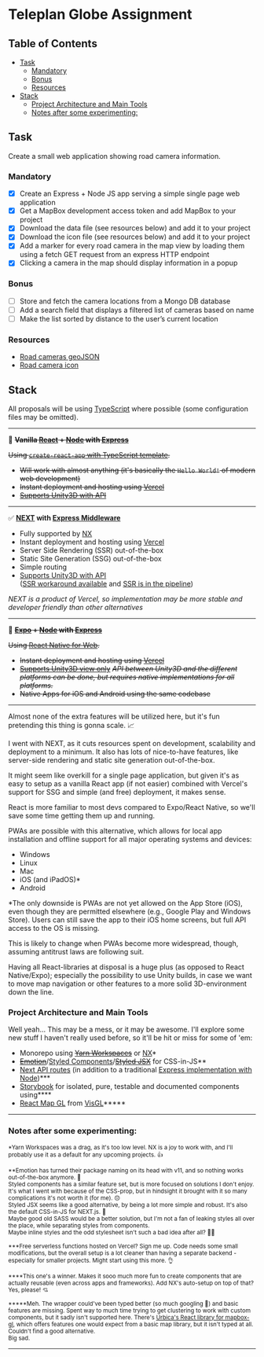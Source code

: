 # Teleplan Globe Assignment <!-- omit in toc -->


## Table of Contents <!-- omit in toc -->

- [Task](#task)
  - [Mandatory](#mandatory)
  - [Bonus](#bonus)
  - [Resources](#resources)
- [Stack](#stack)
  - [Project Architecture and Main Tools](#project-architecture-and-main-tools)
  - [Notes after some experimenting:](#notes-after-some-experimenting)

## Task

Create a small web application showing road camera information.

### Mandatory

- [x] Create an Express + Node JS app serving a simple single page web application
- [x] Get a MapBox development access token and add MapBox to your project
- [x] Download the data file (see resources below) and add it to your project
- [x] Download the icon file (see resources below) and add it to your project
- [x] Add a marker for every road camera in the map view by loading them using a fetch GET
request from an express HTTP endpoint
- [x] Clicking a camera in the map should display information in a popup

### Bonus

- [ ] Store and fetch the camera locations from a Mongo DB database
- [ ] Add a search field that displays a filtered list of cameras based on name
- [ ] Make the list sorted by distance to the user’s current location

### Resources

- [Road cameras geoJSON](https://www.dropbox.com/sh/5cibj2j7idvuynw/AACxDaarpU0EI1GR-bG8xXoga?dl=0)
- [Road camera icon](https://www.dropbox.com/s/kvvpk3rq57jdskd/camera%402x.png?dl=0)

## Stack

All proposals will be using [TypeScript](https://www.typescriptlang.org/) where possible (some configuration files may be omitted).

---


🚫 **~~Vanilla [React](https://reactjs.org/) + [Node](https://docs.expo.io/workflow/web/) with [Express](https://expressjs.com/)~~**

~~Using [`create-react-app` with TypeScript template](https://create-react-app.dev/docs/adding-typescript/).~~

- ~~Will work with almost anything (it's basically the `Hello World!` of modern web development)~~
- ~~Instant deployment and hosting using [Vercel](https://vercel.com/)~~
- ~~[Supports Unity3D with API](https://www.npmjs.com/package/react-unity-webgl)~~

---

✅ **[NEXT](https://nextjs.org/) with [Express Middleware](https://nextjs.org/docs/api-routes/api-middlewares)**

- Fully supported by [NX](https://nx.dev/latest/react/guides/nextjs)
- Instant deployment and hosting using [Vercel](https://vercel.com/)
- Server Side Rendering (SSR) out-of-the-box
- Static Site Generation (SSG) out-of-the-box
- Simple routing 
- [Supports Unity3D with API](https://www.npmjs.com/package/react-unity-webgl)  
([SSR workaround available](https://github.com/jeffreylanters/react-unity-webgl/issues/139#issuecomment-790525055) and [SSR is in the pipeline](https://github.com/jeffreylanters/react-unity-webgl/issues/139#issuecomment-790476259))

_NEXT is a product of Vercel, so implementation may be more stable and developer friendly than other alternatives_

---

🚫 **~~[Expo](https://expo.io/) + [Node](https://docs.expo.io/workflow/web/) with [Express](https://expressjs.com/)~~**

~~Using [React Native for Web](https://docs.expo.io/workflow/web/).~~

- ~~Instant deployment and hosting using [Vercel](https://vercel.com/)~~
- ~~[Supports Unity3D view only](https://www.npmjs.com/package/react-unity-webgl)~~
~~_API between Unity3D and the different platforms can be done, but requires native implementations for all platforms._~~
- ~~Native Apps for iOS and Android using the same codebase~~

---

Almost none of the extra features will be utilized here, but it's fun pretending this thing is gonna scale. 📈

I went with NEXT, as it cuts resources spent on development, scalability and deployment to a minimum. It also has lots of nice-to-have features, like server-side rendering and static site generation out-of-the-box.

It might seem like overkill for a single page application, but given it's as easy to setup as a vanilla React app (if not easier) combined with Vercel's support for SSG and simple (and free) deployment, it makes sense.

React is more familiar to most devs compared to Expo/React Native, so we'll save some time getting them up and running.

PWAs are possible with this alternative, which allows for local app installation and offline support for all major operating systems and devices:

- Windows
- Linux
- Mac
- iOS (and iPadOS)\*
- Android

\*The only downside is PWAs are not yet allowed on the App Store (iOS), even though they are permitted elsewhere (e.g., Google Play and Windows Store). Users can still save the app to their iOS home screens, but full API access to the OS is missing.

This is likely to change when PWAs become more widespread, though, assuming antitrust laws are following suit.

Having all React-libraries at disposal is a huge plus (as opposed to React Native/Expo); especially the possibility to use Unity builds, in case we want to move map navigation or other features to a more solid 3D-environment down the line.

### Project Architecture and Main Tools

Well yeah... This may be a mess, or it may be awesome. I'll explore some new stuff I haven't really used before, so it'll be hit or miss for some of 'em:

- Monorepo using ~~[Yarn Workspaces](https://classic.yarnpkg.com/en/docs/workspaces/)~~ or [NX](https://nx.dev/)\*
- ~~[Emotion](https://emotion.sh/docs/introduction)~~/[Styled Components](https://styled-components.com/)/~~[Styled JSX](https://www.npmjs.com/package/styled-jsx)~~ for CSS-in-JS\*\*
- [Next API routes](https://vercel.com/guides/using-express-with-vercel) (in addition to a traditional [Express implementation with Node](https://expressjs.com/))***
- [Storybook](https://storybook.js.org/) for isolated, pure, testable and documented components using****
- [React Map GL](https://github.com/visgl/react-map-gl) from [VisGL](https://github.com/visgl)*****

---

### Notes after some experimenting:

<small>*Yarn Workspaces was a drag, as it's too low level. NX is a joy to work with, and I'll probably use it as a default for any upcoming projects. 👍</small>

<small>**Emotion has turned their package naming on its head with v11, and so nothing works out-of-the-box anymore. 😤   
Styled components has a similar feature set, but is more focused on solutions I don't enjoy. It's what I went with because of the CSS-prop, but in hindsight it brought with it so many complications it's not worth it (for me). 😔  
Styled JSX seems like a good alternative, by being a lot more simple and robust. It's also the default CSS-in-JS for NEXT.js. 🤔  
Maybe good old SASS would be a better solution, but I'm not a fan of leaking styles all over the place, while separating styles from components.  
Maybe inline styles and the odd stylesheet isn't such a bad idea after all? 🤷‍♂️
</small>

<small>***Free serverless functions hosted on Vercel? Sign me up. Code needs some small modifications, but the overall setup is a lot cleaner than having a separate backend - especially for smaller projects. Might start using this more. 👌</small>

<small>****This one's a winner. Makes it sooo much more fun to create components that are actually reusable (even across apps and frameworks). Add NX's auto-setup on top of that? Yes, please! 💘</small>

<small>*****Meh. The wrapper could've been typed better (so much googling 🥵) and basic features are missing. Spent way to much time trying to get clustering to work with custom components, but it sadly isn't supported here. There's <a href="https://github.com/urbica/react-map-gl">Urbica's React library for mapbox-gl</a>, which offers features one would expect from a basic map library, but it isn't typed at all.  
Couldn't find a good alternative.  
Big sad.

---

